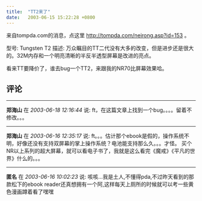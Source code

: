 ```yaml
---
title:  "TT2来了"
date:   2003-06-15 15:22:28 +0800
---
```


来自tompda.com的消息，点这里 http://tompda.com/neirong.asp?id=153 。  

型号: Tungsten T2
描述: 万众瞩目的TT二代没有大多的改变，但是进步还是很大的。32M内存和一个明亮清晰的半反半透型屏幕是改进的亮点。

看来TT要降价了，谁去bug一个TT2，来跟我的NR70比屏幕效果哈。  


## 评论

*****
**郑海山** 在 *2003-06-18 12:16:44* 说: ft，在这篇文章上找到一个bug。。。。留着不修改。。。


*****
**郑海山** 在 *2003-06-16 12:35:17* 说: ft。。。估计那个ebook是假的，操作系统不明，好像还没有支持双屏幕的掌上操作系统？电池能支持那么久。。。才怪。
买个NR以上系列的超大屏幕，就可以看电子书了，我就是这么看完《魔戒》《平凡的世界》什么的。。。

*****
**匿名** 在 *2003-06-16 10:02:23* 说: 咳咳...我是土人,不懂得pda,不过昨天看到的那款松下的ebook reader还真想拥有一个阿,这样每天上厕所的时候就可以考一些黄色漫画蹲着看了嘿嘿

